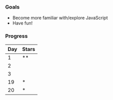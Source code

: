 ### Goals
* Become more familiar with/explore JavaScript
* Have fun!

### Progress
| Day | Stars |
| --- | ----- |
|  1  |  **   |
|  2  |       |
|  3  |       |
| 19  |  *    |
| 20  |  *    |